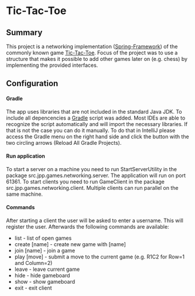 # Tic-Tac-Toe
## Summary
This project is a networking implementation ([Spring-Framework](https://en.wikipedia.org/wiki/Spring_Framework)) of the commonly known game [Tic-Tac-Toe](https://en.wikipedia.org/wiki/Tic-tac-toe). Focus of the project was to use a structure that makes it possible to add other games later on (e.g. chess) by implementing the provided interfaces.

## Configuration
#### Gradle
The app uses libraries that are not included in the standard Java JDK. To include all depencencies a [Gradle](https://en.wikipedia.org/wiki/Gradle) script was added. Most IDEs are able to recognize the script automatically and will import the necessary libraries. If that is not the case you can do it manually. To do that in IntelliJ please access the Gradle menu on the right hand side and click the button with the two circling arrows (Reload All Gradle Projects).
#### Run application
To start a server on a machine you need to run StartServerUtility in the package src.jpp.games.networking.server. The application will run on port 61361. 
To start clients you need to run GameClient in the package src.jpp.games.networking.client. Multiple clients can run parallel on the same machine.
#### Commands
After starting a client the user will be asked to enter a username. This will register the user. Afterwards the following commands are available:
* list - list of open games
* create [name] - create new game with [name]
* join [name] - join a game
* play [move] - submit a move to the current game (e.g. R1C2 for Row=1 and Column=2)
* leave - leave current game
* hide - hide gameboard
* show - show gameboard
* exit - exit client
